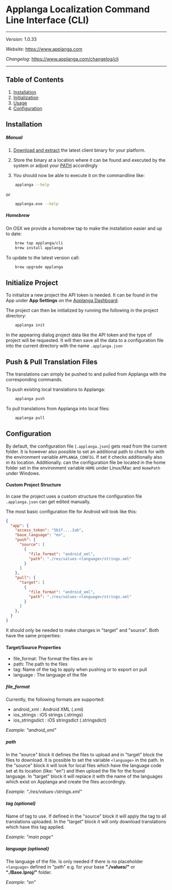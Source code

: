 # Applanga Localization Command Line Interface (CLI)

***
*Version:* 1.0.33

*Website:* <https://www.applanga.com>

*Changelog:* <https://www.applanga.com/changelog/cli> 
***

## Table of Contents

  1. [Installation](#installation)
  2. [Initialization](#initialize-project)
  3. [Usage](#push-pull-translations)
  4. [Configuration](#configuration)

  
## Installation

##### Manual

1. [Download and extract](https://github.com/applanga/applanga-cli/releases/latest) the latest client binary for your platform.

2. Store the binary at a location where it can be found and executed by the system or adjust your [PATH](https://en.wikipedia.org/wiki/PATH_(variable)) accordingly

3. You should now be able to execute it on the commandline like:

```sh
	applanga --help
```
or

```sh
	applanga.exe --help
```


##### Homebrew

On OSX we provide a homebrew tap to make the installation easier and up to date:

```sh
	brew tap applanga/cli
	brew install applanga
```

To update to the latest version call:

```sh
	brew upgrade applanga
```


## Initialize Project

To initialize a new project the API token is needed. It can be found in the App under **App Settings** on the [Applanga Dashboard](https://dashboard.applanga.com).

The project can then be initialized by running the following in the project directory:

```sh
	applanga init
```

In the appearing dialog project data like the API token and the type of project will be requested.
It will then save all the data to a configuration file into the current directory with the name `.applanga.json`


## Push & Pull Translation Files

The translations can simply be pushed to and pulled from Applanga with the corresponding commands.

To push existing local translations to Applanga:

```sh
	applanga push
```

To pull translations from Applanga into local files:

```sh
	applanga pull
```


## Configuration

By default, the configuration file (`.applanga.json`) gets read from the current folder. It is however also possible to set an additional path to check for with the environment variable `APPLANGA_CONFIG`. If set it checks additionally also in its location.
Additionally. can the configuration file be located in the home folder set in the environment variable `HOME` under Linux/Mac and `HomePath` under Windows.


#### Custom Project Structure

In case the project uses a custom structure the configuration file `.applanga.json` can get edited manually.

The most basic configuration file for Android will look like this:

```json
{
  "app": {
    "access_token": "5b1f....2ab",
    "base_language": "en",
    "push": {
      "source": [
        {
          "file_format": "android_xml",
          "path": "./res/values-<language>/strings.xml"
        }
      ]
    },
    "pull": {
      "target": [
        {
          "file_format": "android_xml",
          "path": "./res/values-<language>/strings.xml"
        }
      ]
    },
  }
}
```

It should only be needed to make changes in "target" and "source". Both have the same properties:

#### Target/Source Properties

 - file_format: The format the files are in
 - path: The path to the files
 - tag: Name of the tag to apply when pushing or to export on pull
 - language : The language of the file


##### file_format

Currently, the following formats are supported:

 - android_xml : Android XML (.xml)
 - ios_strings : iOS strings (.strings)
 - ios_stringsdict : iOS stringsdict (.stringsdict)

*Example: "android_xml"*


##### path

In the "source" block it defines the files to upload and in "target" block the files to download.
It is possible to set the variable `<language>` in the path. In the "source" block it will look for local files which have the language code set at its location (like: "en") and then upload the file for the found language. In "target" block it will replace it with the name of the languages which exist on Applanga and create the files accordingly.

*Example: "./res/values-<language>/strings.xml"*


##### tag (optional)

Name of tag to use. If defined in the "source" block it will apply the tag to all translations uploaded. In the "target" block it will only download translations which have this tag applied.

*Example: "main page"*


##### language (optional)

The language of the file. Is only needed if there is no placeholder `<language>` defined in "path" e.g. for your base **"./values/"** or **"./Base.lproj/"** folder.

*Example: "en"*
